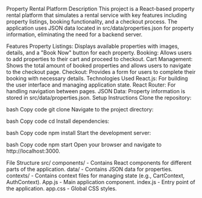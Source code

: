 Property Rental Platform
Description
This project is a React-based property rental platform that simulates a rental service with key features including property listings, booking functionality, and a checkout process. The application uses JSON data located in src/data/properties.json for property information, eliminating the need for a backend server.

Features
Property Listings: Displays available properties with images, details, and a "Book Now" button for each property.
Booking: Allows users to add properties to their cart and proceed to checkout.
Cart Management: Shows the total amount of booked properties and allows users to navigate to the checkout page.
Checkout: Provides a form for users to complete their booking with necessary details.
Technologies Used
React.js: For building the user interface and managing application state.
React Router: For handling navigation between pages.
JSON Data: Property information is stored in src/data/properties.json.
Setup Instructions
Clone the repository:

bash
Copy code
git clone <repository-url>
Navigate to the project directory:

bash
Copy code
cd <project-directory>
Install dependencies:

bash
Copy code
npm install
Start the development server:

bash
Copy code
npm start
Open your browser and navigate to http://localhost:3000.

File Structure
src/
components/ - Contains React components for different parts of the application.
data/ - Contains JSON data for properties.
contexts/ - Contains context files for managing state (e.g., CartContext, AuthContext).
App.js - Main application component.
index.js - Entry point of the application.
app.css - Global CSS styles.